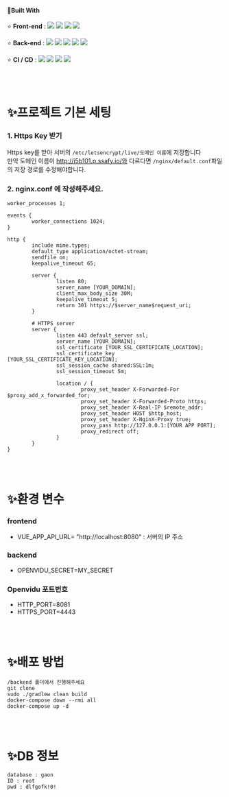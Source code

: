 #### 🔨Built With

⭐ **Front-end** :  <img src="https://img.shields.io/badge/Vue-3-61DAFB?style=flat-square&logo=Vue&logoColor=black"/> <img src="https://img.shields.io/badge/JavaScript-F7DF1E?style=flat-square&logo=JavaScript&logoColor=black"/> <img src="https://img.shields.io/badge/CSS3-1572B6?style=flat-square&logo=CSS3&logoColor=white"/> <img src="https://img.shields.io/badge/Font Awesome-339AF0?style=flat-square&logo=Font Awesome&logoColor=white"/>

⭐ **Back-end** : <img src="https://img.shields.io/badge/Java-8-007396?style=flat-square&logo=Java&logoColor=white"/> <img src="https://img.shields.io/badge/Spring-2.4.5-6DB33F?style=flat-square&logo=Spring&logoColor=white"/> <img src="https://img.shields.io/badge/Gradle-7.1.1-green?style=flat-square&logo=Gradle&logoColor=white"> <img src="https://img.shields.io/badge/MySQL-8.0.22-4479A1?style=flat-square&logo=MySQL&logoColor=white"/> <img src="https://img.shields.io/badge/Swagger-3.0.0-85EA2D?style=flat-square&logo=Swagger&logoColor=black"/>

⭐ **CI / CD** : <img src="https://img.shields.io/badge/Docker-2496ED?style=flat-square&logo=Docker&logoColor=white"/> <img src="https://img.shields.io/badge/GitLab-FCA121?style=flat-square&logo=GitLab&logoColor=black"/> <img src="https://img.shields.io/badge/NGINX-269539?style=flat-square&logo=NGINX&logoColor=black"/> <img src="https://img.shields.io/badge/Jira-0052CC?style=flat-square&logo=Jira&logoColor=white"/>

<br><br>

# ✨프로젝트 기본 세팅

### 1. Https Key 받기

Https key를 받아 서버의 `/etc/letsencrypt/live/도메인 이름`에 저장합니다<br>
만약 도메인 이름이 http://i5b101.p.ssafy.io/와 다르다면 `/nginx/default.conf`파일의 저장 경로를 수정해야합니다.

### 2. nginx.conf 에 작성해주세요.
```
worker_processes 1;

events {
        worker_connections 1024;
}

http {
        include mime.types;
        default_type application/octet-stream;
        sendfile on;
        keepalive_timeout 65;

        server {
                listen 80;
                server_name [YOUR_DOMAIN];
                client_max_body_size 30M;
                keepalive_timeout 5;
                return 301 https://$server_name$request_uri;
        }

        # HTTPS server
        server {
                listen 443 default_server ssl;
                server_name [YOUR_DOMAIN];
                ssl_certificate [YOUR_SSL_CERTIFICATE_LOCATION];
                ssl_certificate_key [YOUR_SSL_CERTIFICATE_KEY_LOCATION];
                ssl_session_cache shared:SSL:1m;
                ssl_session_timeout 5m;

                location / {
                        proxy_set_header X-Forwarded-For $proxy_add_x_forwarded_for;
                        proxy_set_header X-Forwarded-Proto https;
                        proxy_set_header X-Real-IP $remote_addr;
                        proxy_set_header HOST $http_host;
                        proxy_set_header X-NginX-Proxy true;
                        proxy_pass http://127.0.0.1:[YOUR APP PORT];
                        proxy_redirect off;
                }
        }
}

```

<br><br>


# ✨환경 변수
### frontend 
* VUE_APP_API_URL= "http://localhost:8080" : 서버의 IP 주소
### backend
* OPENVIDU_SECRET=MY_SECRET
### Openvidu 포트번호
 * HTTP_PORT=8081
 * HTTPS_PORT=4443

<br><br>

# ✨배포 방법
```
/backend 폴더에서 진행해주세요
git clone
sudo ./gradlew clean build
docker-compose down --rmi all
docker-compose up -d
```
<br><br>

# ✨DB 정보
```
database : gaon
ID : root
pwd : dlfgofk!0!
```
